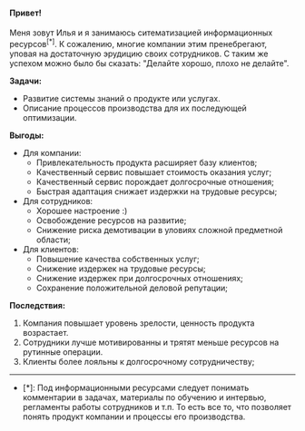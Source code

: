 #### Привет!

Меня зовут Илья и я занимаюсь ситематизацией информационных ресурсов<sup>[*]</sup>. К сожалению, многие компании этим пренебрегают, уповая на достаточную эрудицию своих сотрудников. С таким же успехом можно было бы сказать: "Делайте хорошо, плохо не делайте".

**Задачи:**
- Развитие системы знаний о продукте или услугах.
- Описание процессов производства для их последующей оптимизации.

**Выгоды:**
- Для компании:
	- Привлекательность продукта расширяет базу клиентов;
	- Качественный сервис повышает стоимость оказания услуг;
	- Качественный сервис порождает долгосрочные отношения;
	- Быстрая адаптация снижает издержки на трудовые ресурсы;
- Для сотрудников:
	- Хорошее настроение :)
	- Освобождение ресурсов на развитие;
	- Снижение риска демотивации в уловиях сложной предметной области;
- Для клиентов:
	- Повышение качества собственных услуг;
	- Снижение издержек на трудовые ресурсы;
	- Снижение издержек при долгосрочных отношениях;
	- Сохранение положительной деловой репутации;

**Последствия:**
1. Компания повышает уровень зрелости, ценность продукта возрастает.
2. Сотрудники лучше мотивированны и трятят меньше ресурсов на рутинные операции.
3. Клиенты более лояльны к долгосрочному сотрудничеству;

---

- [*]: Под информационными ресурсами следует понимать комментарии в задачах, материалы по обучению и интервью, регламенты работы сотрудников и т.п. То есть все то, что позволяет понять продукт компании и процессы его производства.

